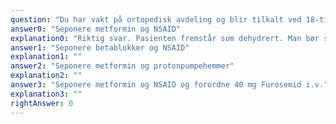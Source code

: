 ```yaml
---
question: "Du har vakt på ortopedisk avdeling og blir tilkalt ved 18-tiden fordi det er kommet patologiske blodprøvesvar på en 82 år gammel mann innlagt med lårhalsbrudd. Fra før han han type 2 diabetes, hypertensjon og hjertesvikt. De siste dagene har han hatt smerter og fått paracetamol og NSAID (diklofenak) for dette. BT er 105/72 mmHg, kreatinin som var 80 µmol/L ved innkomst er nå 230 µmol/L (ref. 60-105). Det er ca 200 ml urin i kateterposen som sist ble tømt for 12 timer siden. Han bruker fra før ACE-hemmer, betablokker, metformin og protonpumpehemmer. ACE hemmer seponeres. Det gis 1-2 liter væske i.v. Hvilke øvrige endringer bør gjøres med hans eksisterende medikamentelle behandling?"
answer0: "Seponere metformin og NSAID"
explanation0: "Riktig svar. Pasienten fremstår som dehydrert. Man bør seponere ACE-hemmer og NSAID pga de hemodynamiske effektene på det glomerulære filtrasjonstrykket. Det er også viktig å seponere metformin pga fare for laktacidose ved forverring av nyrefunksjonen. Protonpumpehemmer og betablokker har mindre betydning enn de tre andre medikamentene i denne situasjonen og han har brukt disse medikamentene fra før innleggelsen så akutt interstitiell nefritt pga protonpumpehemmer er mindre nærliggende. Pasienten skal ha i.v. væske pga lavt BT og lav urinproduksjon, men furosemid er ikke indisert med mindre pasienten viser tegn på overhydrering."
answer1: "Seponere betablokker og NSAID"
explanation1: ""
answer2: "Seponere metformin og protonpumpehemmer"
explanation2: ""
answer3: "Seponere metformin og NSAID og forordne 40 mg Furosemid i.v."
explanation3: ""
rightAnswer: 0
---
```


